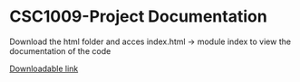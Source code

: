 # CSC1009-Project Documentation
Download the html folder and acces index.html -> module index to view the documentation of the code



[Downloadable link](https://downgit.github.io/#/home?url=https://github.com/4ndyg0h/CSC1009-Project/tree/main/documentation/html)
